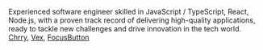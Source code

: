 Experienced software engineer skilled in JavaScript / TypeScript, React, Node.js, with a proven track record of delivering high-quality applications, ready to tackle new challenges and drive innovation in the tech world.
[Chrry](https://chrry.ai), [Vex](https://vex.chrry.ai), [FocusButton](https://focusbutton.com)

